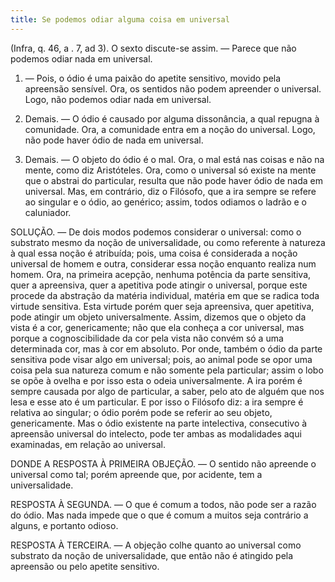 ```yaml
---
title: Se podemos odiar alguma coisa em universal
---
```


(Infra, q. 46, a . 7, ad 3).
  O sexto discute-se assim. ― Parece que não podemos odiar nada em universal.  

1. ― Pois, o ódio é uma paixão do apetite sensitivo, movido pela apreensão sensível. Ora, os sentidos não podem apreender o universal. Logo, não podemos odiar nada em universal.  

2. Demais. ― O ódio é causado por alguma dissonância, a qual repugna à comunidade. Ora, a comunidade entra em a noção do universal. Logo, não pode haver ódio de nada em universal.  

3. Demais. ― O objeto do ódio é o mal. Ora, o mal está nas coisas e não na mente, como diz Aristóteles. Ora, como o universal só existe na mente que o abstrai do particular, resulta que não pode haver ódio de nada em universal. Mas, em contrário, diz o Filósofo, que a ira sempre se refere ao singular e o ódio, ao genérico; assim, todos odiamos o ladrão e o caluniador.  

SOLUÇÃO. ― De dois modos podemos considerar o universal: como o substrato mesmo da noção de universalidade, ou como referente à natureza à qual essa noção é atribuída; pois, uma coisa é considerada a noção universal de homem e outra, considerar essa noção enquanto realiza num homem. Ora, na primeira acepção, nenhuma potência da parte sensitiva, quer a apreensiva, quer a apetitiva pode atingir o universal, porque este procede da abstração da matéria individual, matéria em que se radica toda virtude sensitiva. Esta virtude porém quer seja apreensiva, quer apetitiva, pode atingir um objeto universalmente. Assim, dizemos que o objeto da vista é a cor, genericamente; não que ela conheça a cor universal, mas porque a cognoscibilidade da cor pela vista não convém só a uma determinada cor, mas à cor em absoluto.  Por onde, também o ódio da parte sensitiva pode visar algo em universal; pois, ao animal pode se opor uma coisa pela sua natureza comum e não somente pela particular; assim o lobo se opõe à ovelha e por isso esta o odeia universalmente. A ira porém é sempre causada por algo de particular, a saber, pelo ato de alguém que nos lesa e esse ato é um particular. E por isso o Filósofo diz: a ira sempre é relativa ao singular; o ódio porém pode se referir ao seu objeto, genericamente.  Mas o ódio existente na parte intelectiva, consecutivo à apreensão universal do intelecto, pode ter ambas as modalidades aqui examinadas, em relação ao universal.  

DONDE A RESPOSTA À PRIMEIRA OBJEÇÃO. ― O sentido não apreende o universal como tal; porém apreende que, por acidente, tem a universalidade.  

RESPOSTA À SEGUNDA. ― O que é comum a todos, não pode ser a razão do ódio. Mas nada impede que o que é comum a muitos seja contrário a alguns, e portanto odioso.  

RESPOSTA À TERCEIRA. ― A objeção colhe quanto ao universal como substrato da noção de universalidade, que então não é atingido pela apreensão ou pelo apetite sensitivo.